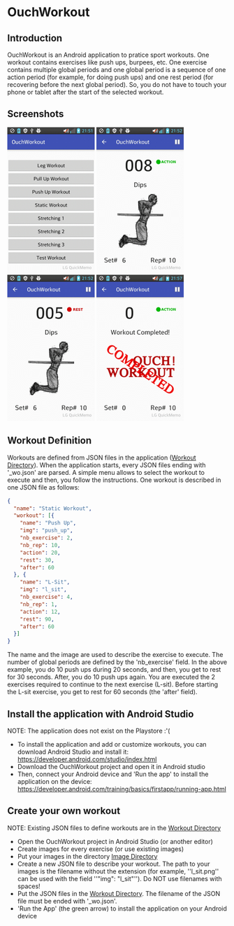 # OuchWorkout

## Introduction
OuchWorkout is an Android application to pratice sport workouts. One workout contains exercises like push ups, burpees, etc.
One exercise contains multiple global periods and one global period is a sequence of one action period (for example, 
for doing push ups) and one rest period (for recovering before the next global period). So, you do not have to touch your phone 
or tablet after the start of the selected workout.

## Screenshots
![Select Your Workout](/screenshots/workout_menu.jpg "Select Your Workout")
![Execute The Exercise](/screenshots/action_period.jpg "Execute The Exercise")
![Get Rest](/screenshots/rest_period.jpg "Get Rest")
![Keep Hydrated](/screenshots/completed_workout.jpg "Keep Hydrated")

## Workout Definition
Workouts are defined from JSON files in the application ([Workout Directory](app/src/main/res/raw)). When the application starts,
every JSON files ending with '_wo.json' are parsed. A simple menu allows to select the workout to execute and then,
you follow the instructions. One workout is described in one JSON file as follows:
```json
{
  "name": "Static Workout",
  "workout": [{
    "name": "Push Up",
    "img": "push_up",
    "nb_exercise": 2,
    "nb_rep": 10,
    "action": 20,
    "rest": 30,
    "after": 60
  }, {
    "name": "L-Sit",
    "img": "l_sit",
    "nb_exercise": 4,
    "nb_rep": 1,
    "action": 12,
    "rest": 90,
    "after": 60
  }]
}
```
The name and the image are used to describe the exercise to execute. The number of global periods are defined by
the 'nb_exercise' field. In the above example, you do 10 push ups during 20 seconds, and then, you get to rest for 30 seconds.
After, you do 10 push ups again. You are executed the 2 exercises required to continue to the next exercise (L-sit).
Before starting the L-sit exercise, you get to rest for 60 seconds (the 'after' field).

## Install the application with Android Studio
NOTE: The application does not exist on the Playstore :'(

* To install the application and add or customize workouts, you can download 
Android Studio and install it: https://developer.android.com/studio/index.html
* Download the OuchWorkout project and open it in Android studio
* Then, connect your Android device and 'Run the app' to install the application on the device:
https://developer.android.com/training/basics/firstapp/running-app.html

## Create your own workout
NOTE: Existing JSON files to define workouts are in the [Workout Directory](app/src/main/res/raw)

* Open the OuchWorkout project in Android Studio (or another editor)
* Create images for every exercise (or use existing images)
* Put your images in the directory [Image Directory](app/src/main/res/drawable)
* Create a new JSON file to describe your workout. The path to your images is the filename without the extension
(for example, ''l_sit.png'' can be used with the field ''"img": "l_sit"''). Do NOT use filenames with spaces!
* Put the JSON files in the [Workout Directory](app/src/main/res/raw). The filename of the JSON file must be ended with '_wo.json'.
* 'Run the App' (the green arrow) to install the application on your Android device

